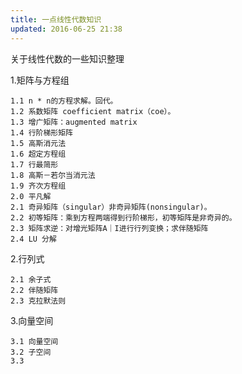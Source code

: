 ```yaml
---
title: 一点线性代数知识
updated: 2016-06-25 21:38
---
```


关于线性代数的一些知识整理

1.矩阵与方程组

	1.1 n * n的方程求解。回代。
	1.2 系数矩阵 coefficient matrix（coe）。
	1.3 增广矩阵：augmented matrix
	1.4 行阶梯形矩阵
	1.5 高斯消元法
	1.6 超定方程组
	1.7 行最简形
	1.8 高斯－若尔当消元法
	1.9 齐次方程组
	2.0 平凡解
	2.1 奇异矩阵（singular）非奇异矩阵(nonsingular)。
	2.2 初等矩阵：乘到方程两端得到行阶梯形，初等矩阵是非奇异的。
	2.3 矩阵求逆：对增光矩阵A｜I进行行列变换；求伴随矩阵
	2.4 LU 分解
	
2.行列式

	2.1 余子式
	2.2 伴随矩阵
	2.3 克拉默法则

3.向量空间

	3.1 向量空间
	3.2 子空间
	3.3 
